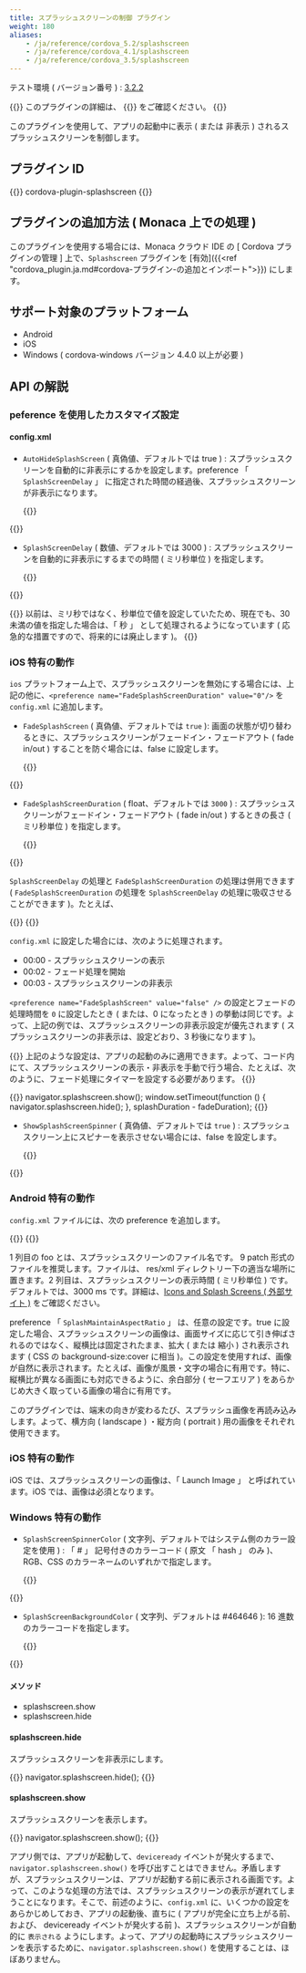 ```yaml
---
title: スプラッシュスクリーンの制御 プラグイン
weight: 180
aliases: 
    - /ja/reference/cordova_5.2/splashscreen
    - /ja/reference/cordova_4.1/splashscreen
    - /ja/reference/cordova_3.5/splashscreen
---
```


テスト環境 ( バージョン番号 ) :
[3.2.2](https://github.com/apache/cordova-plugin-splashscreen/releases/tag/3.2.2)

{{<note>}}
このプラグインの詳細は、 {{<link title="こちらの原文 ( GitHub )" href="https://github.com/apache/cordova-plugin-splashscreen">}} をご確認ください。
{{</note>}}

このプラグインを使用して、アプリの起動中に表示 ( または 非表示 )
されるスプラッシュスクリーンを制御します。

プラグイン ID
-------------

{{<highlight javascript>}}
cordova-plugin-splashscreen
{{</highlight>}}

プラグインの追加方法 ( Monaca 上での処理 )
------------------------------------------

このプラグインを使用する場合には、Monaca クラウド IDE の \[ Cordova
プラグインの管理 \] 上で、`Splashscreen` プラグインを
[有効]({{<ref "cordova_plugin.ja.md#cordova-プラグイン-の追加とインポート">}}) にします。

サポート対象のプラットフォーム
------------------------------

-   Android
-   iOS
-   Windows ( cordova-windows バージョン 4.4.0 以上が必要 )

## API の解説

### peference を使用したカスタマイズ設定

#### config.xml

-   `AutoHideSplashScreen` ( 真偽値、デフォルトでは true ) :
    スプラッシュスクリーンを自動的に非表示にするかを設定します。preference
    「 `SplashScreenDelay` 」
    に指定された時間の経過後、スプラッシュスクリーンが非表示になります。

    {{<highlight xml>}}
<preference name="AutoHideSplashScreen" value="true" />
{{</highlight>}}

-   `SplashScreenDelay` ( 数値、デフォルトでは 3000 ) :
    スプラッシュスクリーンを自動的に非表示にするまでの時間 ( ミリ秒単位
    ) を指定します。

    {{<highlight xml>}}
<preference name="SplashScreenDelay" value="3000" />
{{</highlight>}}

{{<note>}}
以前は、ミリ秒ではなく、秒単位で値を設定していたため、現在でも、30
未満の値を指定した場合は、「 秒 」 として処理されるようになっています (
応急的な措置ですので、将来的には廃止します )。
{{</note>}}

### iOS 特有の動作

`ios`
プラットフォーム上で、スプラッシュスクリーンを無効にする場合には、上記の他に、`<preference name="FadeSplashScreenDuration" value="0"/>`
を `config.xml` に追加します。

-   `FadeSplashScreen` ( 真偽値、デフォルトでは `true` ):
    画面の状態が切り替わるときに、スプラッシュスクリーンがフェードイン・フェードアウト
    ( fade in/out ) することを防ぐ場合には、false に設定します。

    {{<highlight xml>}}
<preference name="FadeSplashScreen" value="false"/>
{{</highlight>}}

-   `FadeSplashScreenDuration` ( float、デフォルトでは `3000` ) :
    スプラッシュスクリーンがフェードイン・フェードアウト ( fade in/out )
    するときの長さ ( ミリ秒単位 ) を指定します。

    {{<highlight xml>}}
<preference name="FadeSplashScreenDuration" value="3000"/>
{{</highlight>}}


`SplashScreenDelay` の処理と `FadeSplashScreenDuration`
の処理は併用できます ( `FadeSplashScreenDuration` の処理を
`SplashScreenDelay` の処理に吸収させることができます
)。たとえば、

{{<highlight xml>}}
<preference name="SplashScreenDelay" value="3000" />
<preference name="FadeSplashScreenDuration" value="1000"/>
{{</highlight>}}

`config.xml` に設定した場合には、次のように処理されます。


-   00:00 - スプラッシュスクリーンの表示
-   00:02 - フェード処理を開始
-   00:03 - スプラッシュスクリーンの非表示

`<preference name="FadeSplashScreen" value="false" />`
の設定とフェードの処理時間を `0` に設定したとき ( または、0 になったとき
)
の挙動は同じです。よって、上記の例では、スプラッシュスクリーンの非表示設定が優先されます
( スプラッシュスクリーンの非表示は、設定どおり、3 秒後になります )。

{{<note>}}
上記のような設定は、アプリの起動のみに適用できます。よって、コード内にて、スプラッシュスクリーンの表示・非表示を手動で行う場合、たとえば、次のように、フェード処理にタイマーを設定する必要があります。
{{</note>}}

{{<highlight javascript>}}
navigator.splashscreen.show();
window.setTimeout(function () {
    navigator.splashscreen.hide();
}, splashDuration - fadeDuration);
{{</highlight>}}

-   `ShowSplashScreenSpinner` ( 真偽値、デフォルトでは `true` ) :
    スプラッシュスクリーン上にスピナーを表示させない場合には、false
    を設定します。

    {{<highlight xml>}}
<preference name="ShowSplashScreenSpinner" value="false"/>
{{</highlight>}}

### Android 特有の動作

`config.xml` ファイルには、次の preference を追加します。

{{<highlight xml>}}
<preference name="SplashScreen" value="foo" />
<preference name="SplashScreenDelay" value="3000" />
<preference name="SplashMaintainAspectRatio" value="true|false" />
{{</highlight>}}

1 列目の foo とは、スプラッシュスクリーンのファイル名です。 9 patch
形式のファイルを推奨します。ファイルは、 res/xml
ディレクトリー下の適当な場所に置きます。2
列目は、スプラッシュスクリーンの表示時間 ( ミリ秒単位 )
です。デフォルトでは、3000 ms です。詳細は、[Icons and Splash Screens ( 外部サイト )](http://cordova.apache.org/docs/en/edge/config_ref_images.md.html)
をご確認ください。

preference 「 `SplashMaintainAspectRatio` 」 は、任意の設定です。true
に設定した場合、スプラッシュスクリーンの画像は、画面サイズに応じて引き伸ばされるのではなく、縦横比は固定されたまま、拡大
( または 縮小 ) され表示されます ( CSS の background-size:cover に相当
)。この設定を使用すれば、画像が自然に表示されます。たとえば、画像が風景・文字の場合に有用です。特に、縦横比が異なる画面にも対応できるように、余白部分
( セーフエリア ) をあらかじめ大きく取っている画像の場合に有用です。

このプラグインでは、端末の向きが変わるたび、スプラッシュ画像を再読み込みします。よって、横方向
( landscape ) ・縦方向 ( portrait ) 用の画像をそれぞれ使用できます。

### iOS 特有の動作

iOS では、スプラッシュスクリーンの画像は、「 Launch Image 」
と呼ばれています。iOS では、画像は必須となります。

### Windows 特有の動作

-   `SplashScreenSpinnerColor` (
    文字列、デフォルトではシステム側のカラー設定を使用 ) : 「 \# 」
    記号付きのカラーコード ( 原文 「 hash 」 のみ )、RGB、CSS
    のカラーネームのいずれかで指定します。

    {{<highlight xml>}}
<preference name="SplashScreenSpinnerColor" value="#242424"/>
<preference name="SplashScreenSpinnerColor" value="DarkRed"/>
<preference name="SplashScreenSpinnerColor" value="rgb(50,128,128)"/>
{{</highlight>}}

-   `SplashScreenBackgroundColor` ( 文字列、デフォルトは \#464646 ): 16
    進数のカラーコードを指定します。

    {{<highlight xml>}}
<preference name="SplashScreenBackgroundColor" value="0xFFFFFFFF"/>
{{</highlight>}}

#### メソッド

-   splashscreen.show
-   splashscreen.hide

#### splashscreen.hide

スプラッシュスクリーンを非表示にします。

{{<highlight javascript>}}
navigator.splashscreen.hide();
{{</highlight>}}

#### splashscreen.show

スプラッシュスクリーンを表示します。

{{<highlight javascript>}}
navigator.splashscreen.show();
{{</highlight>}}

アプリ側では、アプリが起動して、`deviceready`
イベントが発火するまで、`navigator.splashscreen.show()`
を呼び出すことはできません。矛盾しますが、スプラッシュスクリーンは、アプリが起動する前に表示される画面です。よって、このような処理の方法では、スプラッシュスクリーンの表示が遅れてしまうことになります。そこで、前述のように、`config.xml`
に、いくつかの設定をあらかじめしておき、アプリの起動後、直ちに (
アプリが完全に立ち上がる前、および、 deviceready イベントが発火する前
)、スプラッシュスクリーンが自動的に `表示される`
ようにします。よって、アプリの起動時にスプラッシュスクリーンを表示するために、`navigator.splashscreen.show()`
を使用することは、ほぼありません。
